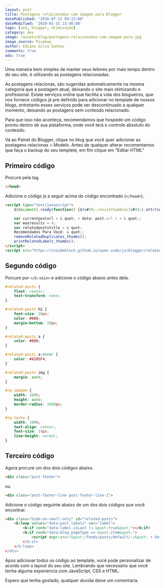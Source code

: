 ```yaml
---
layout: post
title: Postagens relacionadas com imagem para Blogger
datePublished: "2016-07-21 09:22:00"
dateModified: '2020-01-31 23:40:00'
tags: [seo, blogger, otimização]
category: dev
image: /assets/blog/postagens-relacionadas-com-imagem-para.jpg
image_source: Pixabay
author: Ediano Silva Santos
comments: true
ads: true
---
```


Uma maneira bem simples de manter seus leitores por mais tempo dentro do seu site, é utilizando as postagens relacionadas.

As postagens relacionas, são sugeridas automaticamente na mesma categoria que a postagem atual, deixando o site mais otimizando e profissional. Existe serviços online que facilita a vida dos blogueiros, que nos fornece códigos já pre definido para adicionar no template de nossos blogs, entretanto esses serviços pode ser descontinuado a qualquer momento, deixando as postagens sem conteúdo relacionado.

Para que isso não aconteça, recomendamos que hospede um código pronto dentro de sua plataforma, onde você terá o controle absoluto do conteúdo.

Vá ao Painel do Blogger, clique no blog que você quer adicionar as postagens relacionas &gt; Modelo. Antes de qualquer alterar recomentamos que faça o backup do seu templete, em fim clique em "Editar HTML"

## Primeiro código
Procure pela tag

```html
</head>
```

Adicione o código js a seguir acima do código encontrado (`</head>`).

```html
<script type="text/javascript">
    $(document).ready(function() {$(&#39;.resizethumbnail&#39;).attr(&#39;src&#39;, function(i, src) {returnsrc.replace( &#39;s72-c&#39;, &#39;s500-c&#39; );});});

    var currentposturl = & quot; < data: post.url / > & quot;;
    var maxresults = 4;
    var relatedpoststitle = & quot;
    Recomendados Para Você: & quot;;
    removeRelatedDuplicates_thumbs();
    printRelatedLabels_thumbs();
</script>
<script src="https://insideblock.github.io/open-code/js/blogger/related-post.js"></script>
```

## Segundo código
Porcure por `</b:skin>` e adicione o código abaixo antes dela.

```css
#related-posts {
    float: center;
    text-transform: none;
}

#related-posts h2 {
    font-size: 20px;
    color: #000;
    margin-bottom: 10px;
}

#related-posts a {
    color: #000;
}

#related-posts a:hover {
    color: #4285F4;
}

#related-posts img {
    margin: auto;
}

#rp-imagem {
    width: 100%;
    height: auto;
    border-radius: 1000px;
}

#rp-texto {
    width: 100%;
    text-align: center;
    font-size: 14px;
    line-height: normal;
}
```

## Terceiro código
Agora procure um dos dois códigos abaixo.

```html
<div class="post-footer">
```

ou

```html
<div class="post-footer-line post-footer-line-1">
```

Adicione o código seguinte abaixo de um dos dois códigos que você encontrar.

```html
<div class="hide-on-small-only" id="related-posts">
    <b:loop values="data:post.labels" var="label">
        <b:if cond="data:label.isLast != &quot;true&quot;"></b:if>
        <b:if cond="data:blog.pageType == &quot;item&quot;">
            <script expr:src="&quot;/feeds/posts/default/-/&quot; + data:label.name + &quot;?alt=json-in-script&ampcallback=related_results_labels_thumbs&amp;max-results=6&quot;></script>
        </b:if>
    </b:loop>
</div>
```

Apos adicionar todos os código ao template, você pode personalizar de acordo com o layout do seu site. Lembrando que necessário que você tenha alguma experiencia com JavaScript, CSS e HTML.

Espero que tenha gostado, qualquer duvida deixe um comentaria.